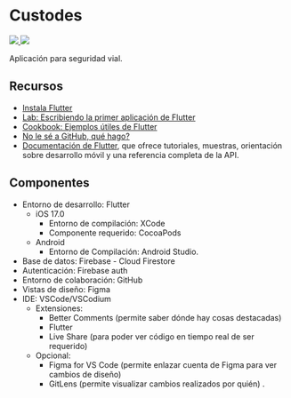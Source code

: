 # Custodes
<a href="https://codeclimate.com/github/Centinela-RR/Custodes/maintainability">
  <img src="https://api.codeclimate.com/v1/badges/45771b35ae3140bb91d3/maintainability" />
</a>
<a href="https://codeclimate.com/github/Centinela-RR/Custodes/test_coverage">
  <img src="https://api.codeclimate.com/v1/badges/45771b35ae3140bb91d3/test_coverage" />
</a>

Aplicación para seguridad vial.

## Recursos

- [Instala Flutter](https://github.com/Centinela-RR/Custodes/wiki/Instalación-de-Flutter)
- [Lab: Escribiendo la primer aplicación de Flutter](https://docs.flutter.dev/get-started/codelab)
- [Cookbook: Ejemplos útiles de Flutter](https://docs.flutter.dev/cookbook)
- [No le sé a GitHub, qué hago?](https://github.com/Centinela-RR/Custodes/wiki/Inicio)
- [Documentación de Flutter](https://docs.flutter.dev/), que ofrece tutoriales,
muestras, orientación sobre desarrollo móvil y una referencia completa de la API.

## Componentes
- Entorno de desarrollo: Flutter
  - iOS 17.0
    - Entorno de compilación: XCode
    - Componente requerido: CocoaPods
  - Android
    - Entorno de Compilación: Android Studio.
- Base de datos: Firebase - Cloud Firestore
- Autenticación: Firebase auth
- Entorno de colaboración: GitHub
- Vistas de diseño: Figma
- IDE: VSCode/VSCodium
    - Extensiones:
      - Better Comments (permite saber dónde hay cosas destacadas)
      - Flutter
      - Live Share (para poder ver código en tiempo real de ser requerido)
    - Opcional:
      - Figma for VS Code (permite enlazar cuenta de Figma para ver cambios de diseño)
      - GitLens (permite visualizar cambios realizados por quién)
.
